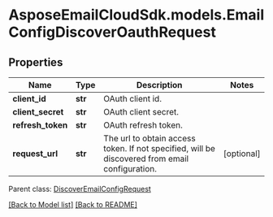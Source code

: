 # AsposeEmailCloudSdk.models.EmailConfigDiscoverOauthRequest
## Properties
Name | Type | Description | Notes
------------ | ------------- | ------------- | -------------
**client_id** | **str** | OAuth client id.              | 
**client_secret** | **str** | OAuth client secret.              | 
**refresh_token** | **str** | OAuth refresh token.              | 
**request_url** | **str** | The url to obtain access token. If not specified, will be discovered from email configuration.              | [optional] 

 Parent class: [DiscoverEmailConfigRequest](DiscoverEmailConfigRequest.md)

[[Back to Model list]](Models.md) [[Back to README]](README.md)


